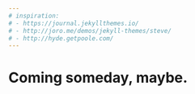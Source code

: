 ```yaml
---
# inspiration:
# - https://journal.jekyllthemes.io/
# - http://joro.me/demos/jekyll-themes/steve/
# - http://hyde.getpoole.com/
---
```


# Coming someday, maybe.